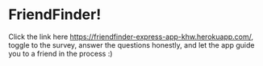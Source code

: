 # FriendFinder!

Click the link here https://friendfinder-express-app-khw.herokuapp.com/, toggle to the survey, answer the questions honestly, and let the app guide you to a friend in the process :)
